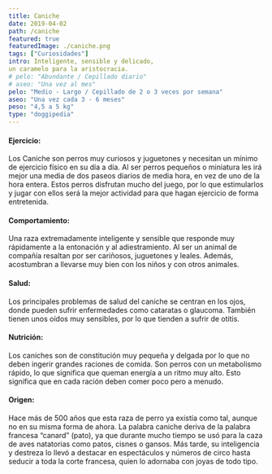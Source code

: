 ```yaml
---
title: Caniche
date: 2019-04-02
path: /caniche
featured: true
featuredImage: ./caniche.png
tags: ["Curiosidades"]
intro: Inteligente, sensible y delicado, 
un caramelo para la aristocracia.
# pelo: "Abundante / Cepillado diario"
# aseo: "Una vez al mes"
pelo: "Medio - Largo / Cepillado de 2 o 3 veces por semana"
aseo: "Una vez cada 3 - 6 meses"
peso: "4,5 a 5 kg"
type: "doggipedia"
---
```


#### Ejercicio:
Los Caniche son perros muy curiosos y juguetones y necesitan un mínimo de ejercicio físico en su día a día. Al ser perros pequeños o miniatura les irá mejor una media de dos paseos diarios de media hora, en vez de uno de la hora entera. Estos perros disfrutan mucho del juego, por lo que estimularlos y jugar con ellos será la mejor actividad para que hagan ejercicio de forma entretenida.

#### Comportamiento:
Una raza extremadamente inteligente y sensible que responde muy rápidamente a la entonación y al adiestramiento. Al ser un animal de compañía resaltan por ser cariñosos, juguetones y leales. Además, acostumbran a llevarse muy bien con los niños y con otros animales.

#### Salud:
Los principales problemas de salud del caniche se centran en los ojos, donde pueden sufrir enfermedades como cataratas o glaucoma. También tienen unos oídos muy sensibles, por lo que tienden a sufrir de otitis. 

#### Nutrición:
Los caniches son de constitución muy pequeña y delgada por lo que no deben ingerir grandes raciones de comida. Son perros con un metabolismo rápido, lo que significa que queman energía a un ritmo muy alto. Esto significa que en cada ración deben comer poco pero a menudo.

#### Origen:
Hace más de 500 años que esta raza de perro ya existía como tal, aunque no en su misma forma de ahora. La palabra caniche deriva de la palabra francesa “canard” (pato), ya que durante mucho tiempo se usó para la caza de aves natatorias como patos, cisnes o gansos. Más tarde, su inteligencia y destreza lo llevó a destacar en espectáculos y números de circo hasta seducir a toda la corte francesa, quien lo adornaba con joyas de todo tipo.